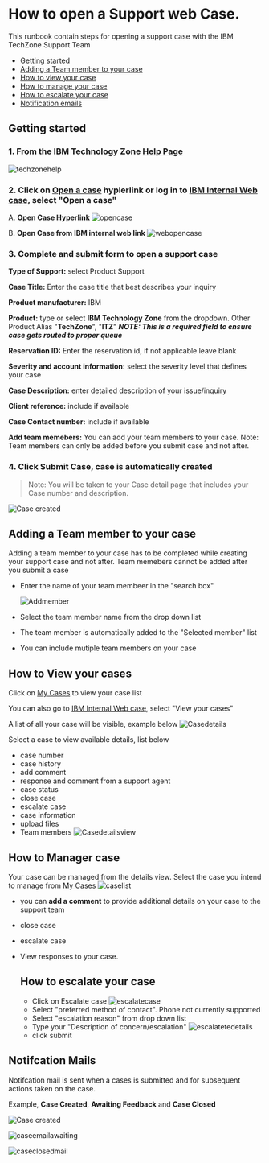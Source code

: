 # How to open a Support web Case.
This runbook contain steps for opening a support case with the IBM TechZone Support Team

- [Getting started](https://github.com/IBM/itz-support-public/blob/main/IBM-Technology-Zone/IBM-Technology-Zone-Runbooks/open_case_web_internal.md#Getting-started)
- [Adding a Team member to your case](https://github.com/IBM/itz-support-public/blob/main/IBM-Technology-Zone/IBM-Technology-Zone-Runbooks/open_case_web_internal.md#adding-a-team-member-to-your-case)
- [How to view your case](https://github.com/IBM/itz-support-public/blob/main/IBM-Technology-Zone/IBM-Technology-Zone-Runbooks/open_case_web_internal.md#how-to-view-your-cases)
- [How to manage your case](https://github.com/IBM/itz-support-public/blob/main/IBM-Technology-Zone/IBM-Technology-Zone-Runbooks/open_case_web_internal.md#how-to-manager-case)
- [How to escalate your case](https://github.com/IBM/itz-support-public/blob/main/IBM-Technology-Zone/IBM-Technology-Zone-Runbooks/open_case_web_internal.md#how-to-escalate-your-case)
- [Notification emails](https://github.com/IBM/itz-support-public/blob/main/IBM-Technology-Zone/IBM-Technology-Zone-Runbooks/open_case_web_internal.md#notifcation-mails)


## Getting started
### 1. From the IBM Technology Zone [Help Page](https://techzone.ibm.com/help)

![techzonehelp](Images/techzonehelp.png)

### 2. Click on [Open a case](https://ibmsf.force.com/ibminternalproducts/s/createrecord/NewCase?language=en_US) hyplerlink or log in to [IBM Internal Web case](https://ibmsf.force.com/ibminternalproducts/s/), select "Open a case" 

A. **Open Case Hyperlink** ![opencase](Images/opencase.png) 

B. **Open Case from IBM internal web link** ![webopencase](Images/webopencase.png)


### 3. Complete and submit form to open a support case

   **Type of Support:** select Product Support
   
   **Case Title:** Enter the case title that best describes your inquiry
   
   **Product manufacturer:** IBM
   
   **Product:** type or select **IBM Technology Zone** from the dropdown. Other Product Alias "**TechZone**", "**ITZ**" _**NOTE: This is a required field to ensure case gets routed to proper queue**_
   
   **Reservation ID:** Enter the reservation id, if not applicable leave blank
   
   **Severity and account information:** select the severity level that defines your case
   
   **Case Description:** enter detailed description of your issue/inquiry
   
   **Client reference:** include if available 
   
   **Case Contact number:** include if available

   **Add team memebers:** You can add your team members to your case. Note: Team members can only be added before you submit case and not after.
   
### 4. Click **Submit Case**, case is automatically created

>Note: You will be taken to your Case detail page that includes your Case number and description.

![Case created](Images/Casecreated.png)

## Adding a Team member to your case

Adding a team member to your case has to be completed while creating your support case and not after. Team memebers cannot be added after you submit a case
- Enter the name of your team membeer in the "search box"

  ![Addmember](Images/Addmember.png)
  
- Select the team member name from the drop down list
- The team member is automatically added to the "Selected member" list
- You can include mutiple team members on your case
  

## How to View your cases

Click on [My Cases](https://ibmsf.force.com/ibminternalproducts/s/my-cases) to view your case list 

You can also go to [IBM Internal Web case](https://ibmsf.force.com/ibminternalproducts/s/), select "View your cases" 

A list of all your case will be visible, example below ![Casedetails](Images/Casedetails.png)


Select a case to view available details, list below 
 - case number
 - case history
 - add comment
 - response and comment from a support agent
 - case status
 - close case
 - escalate case
 - case information
 - upload files
 - Team members
![Casedetailsview](Images/Casedetailsview.png)

## How to Manager case
 Your case can be managed from the details view. Select the case you intend to manage from [My Cases](https://ibmsf.force.com/ibminternalproducts/s/my-cases)
 ![caselist](Images/caselist.png)
 
- you can **add a comment** to provide additional details on your case to the support team 
- close case
- escalate case
- View responses to your case.

  ## How to escalate your case

  - Click on Escalate case
    ![escalatecase](Images/escalatecase)
  - Select "preferred method of contact". Phone not currently supported
  - Select "escalation reason" from drop down list
  - Type your "Description of concern/escalation"
    ![escalatetedetails](Images/escalatedetails)
  - click submit
   

## Notifcation Mails 

Notifcation mail is sent when a cases is submitted and for subsequent actions taken on the case.

Example, **Case Created**, **Awaiting Feedback** and **Case Closed**

![Case created](Images/Casecreated.png)

![caseemailawaiting](Images/caseemailawaiting.png)

![caseclosedmail](Images/caseclosedmail.png)





